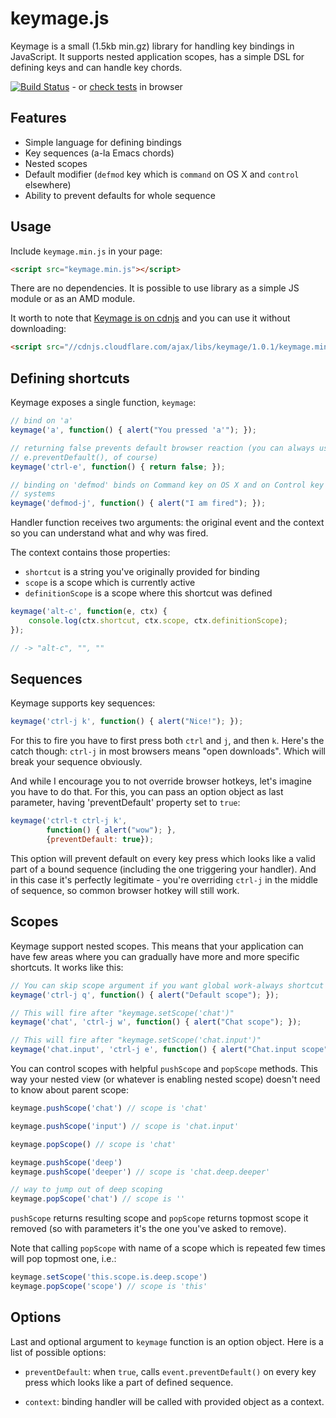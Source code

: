 # keymage.js

Keymage is a small (1.5kb min.gz) library for handling key bindings in
JavaScript. It supports nested application scopes, has a simple DSL for defining
keys and can handle key chords.

[![Build Status](https://travis-ci.org/piranha/keymage.svg?branch=master)](https://travis-ci.org/piranha/keymage) - or [check tests](https://rawgithub.com/piranha/keymage/master/test/test.html) in browser

## Features

 - Simple language for defining bindings
 - Key sequences (a-la Emacs chords)
 - Nested scopes
 - Default modifier (`defmod` key which is `command` on OS X and `control`
   elsewhere)
 - Ability to prevent defaults for whole sequence


## Usage

Include `keymage.min.js` in your page:

```html
<script src="keymage.min.js"></script>
```

There are no dependencies. It is possible to use library as a simple JS module
or as an AMD module.

It worth to note that [Keymage is on cdnjs](http://cdnjs.com/libraries/keymage/)
and you can use it without downloading:

```html
<script src="//cdnjs.cloudflare.com/ajax/libs/keymage/1.0.1/keymage.min.js"></script>
```


## Defining shortcuts

Keymage exposes a single function, `keymage`:

```javascript
// bind on 'a'
keymage('a', function() { alert("You pressed 'a'"); });

// returning false prevents default browser reaction (you can always use
// e.preventDefault(), of course)
keymage('ctrl-e', function() { return false; });

// binding on 'defmod' binds on Command key on OS X and on Control key in other
// systems
keymage('defmod-j', function() { alert("I am fired"); });
```

Handler function receives two arguments: the original event and the context so
you can understand what and why was fired.

The context contains those properties:

 - `shortcut` is a string you've originally provided for binding
 - `scope` is a scope which is currently active
 - `definitionScope` is a scope where this shortcut was defined

```javascript
keymage('alt-c', function(e, ctx) {
    console.log(ctx.shortcut, ctx.scope, ctx.definitionScope);
});

// -> "alt-c", "", ""
```


## Sequences

Keymage supports key sequences:

```javascript
keymage('ctrl-j k', function() { alert("Nice!"); });
```

For this to fire you have to first press both `ctrl` and `j`, and then
`k`. Here's the catch though: `ctrl-j` in most browsers means "open
downloads". Which will break your sequence obviously.

And while I encourage you to not override browser hotkeys, let's imagine you
have to do that. For this, you can pass an option object as last parameter,
having 'preventDefault' property set to `true`:

```javascript
keymage('ctrl-t ctrl-j k',
        function() { alert("wow"); },
        {preventDefault: true});
```

This option will prevent default on every key press which looks like a valid
part of a bound sequence (including the one triggering your handler). And in
this case it's perfectly legitimate - you're overriding `ctrl-j` in the middle
of sequence, so common browser hotkey will still work.


## Scopes

Keymage support nested scopes. This means that your application can have few
areas where you can gradually have more and more specific shortcuts. It works
like this:

```javascript
// You can skip scope argument if you want global work-always shortcut
keymage('ctrl-j q', function() { alert("Default scope"); });

// This will fire after "keymage.setScope('chat')"
keymage('chat', 'ctrl-j w', function() { alert("Chat scope"); });

// This will fire after "keymage.setScope('chat.input')"
keymage('chat.input', 'ctrl-j e', function() { alert("Chat.input scope"); });
```

You can control scopes with helpful `pushScope` and `popScope` methods. This way
your nested view (or whatever is enabling nested scope) doesn't need to know
about parent scope:

```javascript
keymage.pushScope('chat') // scope is 'chat'

keymage.pushScope('input') // scope is 'chat.input'

keymage.popScope() // scope is 'chat'

keymage.pushScope('deep')
keymage.pushScope('deeper') // scope is 'chat.deep.deeper'

// way to jump out of deep scoping
keymage.popScope('chat') // scope is ''
```

`pushScope` returns resulting scope and `popScope` returns topmost scope it
removed (so with parameters it's the one you've asked to remove).

Note that calling `popScope` with name of a scope which is repeated few times
will pop topmost one, i.e.:

```javascript
keymage.setScope('this.scope.is.deep.scope')
keymage.popScope('scope') // scope is 'this'
```


## Options

Last and optional argument to `keymage` function is an option object. Here is a
list of possible options:

 - `preventDefault`: when `true`, calls `event.preventDefault()` on every key
   press which looks like a part of defined sequence.

 - `context`: binding handler will be called with provided object as a context.
